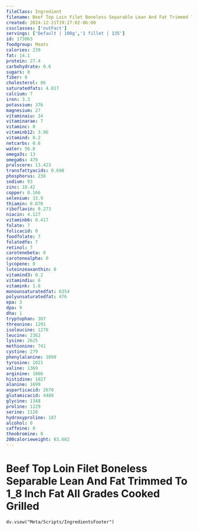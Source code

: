 ```yaml
---
fileClass: Ingredient
filename: Beef Top Loin Filet Boneless Separable Lean And Fat Trimmed To 1_8 Inch Fat All Grades Cooked Grilled
created: 2024-12-21T19:27:02-06:00
cssclasses: ['nutFact']
servings: ['Default | 100g','1 fillet | 135']
id: 173063
foodgroup: Meats
calories: 239
fat: 14.1
protein: 27.4
carbohydrate: 0.6
sugars: 0
fiber: 0
cholesterol: 86
saturatedfats: 4.817
calcium: 7
iron: 3.3
potassium: 376
magnesium: 27
vitaminaiu: 24
vitaminarae: 7
vitaminc: 0
vitaminb12: 3.96
vitamind: 0.2
netcarbs: 0.6
water: 56.8
omega3s: 13
omega6s: 479
pralscore: 13.423
transfattyacids: 0.698
phosphorus: 236
sodium: 93
zinc: 10.42
copper: 0.166
selenium: 33.9
thiamin: 0.078
riboflavin: 0.273
niacin: 4.127
vitaminb6: 0.417
folate: 7
folicacid: 0
foodfolate: 7
folatedfe: 7
retinol: 7
carotenebeta: 0
carotenealpha: 0
lycopene: 0
luteinzeaxanthin: 0
vitamind3: 0.2
vitamindiu: 6
vitamink: 1.6
monounsaturatedfat: 6354
polyunsaturatedfat: 476
epa: 3
dpa: 9
dha: 1
tryptophan: 307
threonine: 1291
isoleucine: 1276
leucine: 2362
lysine: 2625
methionine: 741
cystine: 279
phenylalanine: 1099
tyrosine: 1021
valine: 1369
arginine: 1866
histidine: 1027
alanine: 1699
asparticacid: 2670
glutamicacid: 4480
glycine: 1348
proline: 1229
serine: 1128
hydroxyproline: 187
alcohol: 0
caffeine: 0
theobromine: 0
200calorieweight: 83.682
---
```


# Beef Top Loin Filet Boneless Separable Lean And Fat Trimmed To 1_8 Inch Fat All Grades Cooked Grilled

```dataviewjs
dv.view("Meta/Scripts/IngredientsFooter")
```